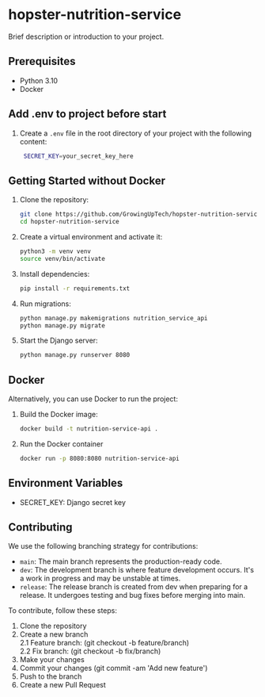 # hopster-nutrition-service

Brief description or introduction to your project.

## Prerequisites

- Python 3.10
- Docker

## Add .env to project before start

1. Create a `.env` file in the root directory of your project with the following content:

   ```bash
    SECRET_KEY=your_secret_key_here

## Getting Started without Docker

1. Clone the repository:

   ```bash
   git clone https://github.com/GrowingUpTech/hopster-nutrition-service.git
   cd hopster-nutrition-service

2. Create a virtual environment and activate it:

    ```bash
    python3 -m venv venv
    source venv/bin/activate

3. Install dependencies:

    ```bash
    pip install -r requirements.txt

4. Run migrations:

    ```bash
    python manage.py makemigrations nutrition_service_api
    python manage.py migrate

5. Start the Django server:

    ```bash
    python manage.py runserver 8080

## Docker
Alternatively, you can use Docker to run the project:

1. Build the Docker image:

    ```bash
    docker build -t nutrition-service-api .

2. Run the Docker container

    ```bash
    docker run -p 8080:8080 nutrition-service-api

## Environment Variables
- SECRET_KEY: Django secret key

## Contributing
We use the following branching strategy for contributions:

- `main`: The main branch represents the production-ready code.
- `dev`: The development branch is where feature development occurs. It's a work in progress and may be unstable at times.
- `release`: The release branch is created from dev when preparing for a release. It undergoes testing and bug fixes before merging into main.

To contribute, follow these steps:
1. Clone the repository
2. Create a new branch   
    2.1 Feature branch: (git checkout -b feature/branch)   
    2.2 Fix branch: (git checkout -b fix/branch)  
3. Make your changes
4. Commit your changes (git commit -am 'Add new feature')
5. Push to the branch 
6. Create a new Pull Request